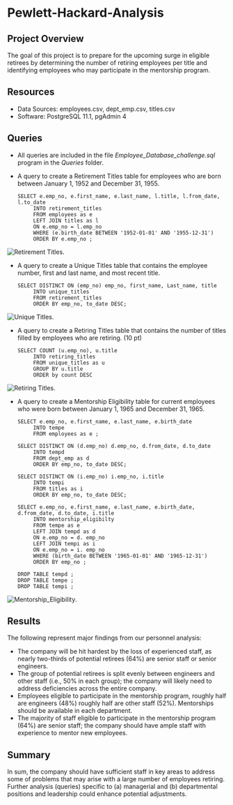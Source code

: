 # Pewlett-Hackard-Analysis

## Project Overview
The goal of this project is to prepare for the upcoming surge in eligible retirees by determining the number of retiring employees per title and identifying employees who may participate in the mentorship program. 

## Resources
* Data Sources: employees.csv, dept_emp.csv, titles.csv
* Software: PostgreSQL 11.1, pgAdmin 4

## Queries
* All queries are included in the file *Employee_Database_challenge.sql* program in the *Queries* folder. 

* A query to create a Retirement Titles table for employees who are born between January 1, 1952 and December 31, 1955.  
 
      SELECT e.emp_no, e.first_name, e.last_name, l.title, l.from_date, l.to_date
           INTO retirement_titles
           FROM employees as e
           LEFT JOIN titles as l
           ON e.emp_no = l.emp_no 
           WHERE (e.birth_date BETWEEN '1952-01-01' AND '1955-12-31')
           ORDER BY e.emp_no ;    

![Retirement Titles](/Data/retirement_titles.png).

* A query to create a Unique Titles table that contains the employee number, first and last name, and most recent title.

      SELECT DISTINCT ON (emp_no) emp_no, first_name, Last_name, title
           INTO unique_titles
           FROM retirement_titles
           ORDER BY emp_no, to_date DESC;
           
![Unique Titles](/Data/unique_titles.png).

* A query to create a Retiring Titles table that contains the number of titles filled by employees who are retiring. (10 pt)

      SELECT COUNT (u.emp_no), u.title
           INTO retiring_titles
           FROM unique_titles as u
           GROUP BY u.title 
           ORDER by count DESC

![Retiring Titles](/Data/retiring_titles.png).

* A query to create a Mentorship Eligibility table for current employees who were born between January 1, 1965 and December 31, 1965.

      SELECT e.emp_no, e.first_name, e.last_name, e.birth_date
           INTO tempe
           FROM employees as e ;

      SELECT DISTINCT ON (d.emp_no) d.emp_no, d.from_date, d.to_date 
           INTO tempd
           FROM dept_emp as d   
           ORDER BY emp_no, to_date DESC;

      SELECT DISTINCT ON (i.emp_no) i.emp_no, i.title
           INTO tempi
           FROM titles as i
           ORDER BY emp_no, to_date DESC; 

      SELECT e.emp_no, e.first_name, e.last_name, e.birth_date, d.from_date, d.to_date, i.title 
           INTO mentorship_eligibilty
           FROM tempe as e 
           LEFT JOIN tempd as d 
           ON e.emp_no = d. emp_no 
           LEFT JOIN tempi as i
           ON e.emp_no = i. emp_no 
           WHERE (birth_date BETWEEN '1965-01-01' AND '1965-12-31')   
           ORDER BY emp_no ;

      DROP TABLE tempd ;
      DROP TABLE tempe ;
      DROP TABLE tempi ;
      
![Mentorship_Eligibility](/Data/mentorship_eligibility.png).

## Results 
The following represent major findings from our personnel analysis:

* The company will be hit hardest by the loss of experienced staff, as nearly two-thirds of potential retirees (64%) are senior staff or senior engineers.
* The group of potential retirees is split evenly between engineers and other staff (i.e., 50% in each group); the company will likely need to address deficiencies across the entire company.
* Employees eligible to participate in the mentorship program, roughly half are engineers (48%) roughly half are other staff (52%). Mentorships should be available in each department.  
* The majority of staff eligible to participate in the mentorship program (64%) are senior staff; the company should have ample staff with experience to mentor new employees.

## Summary
In sum, the company should have sufficient staff in key areas to address some of problems that may arise with a large number of employees retiring. Further analysis (queries) specific to (a) managerial and (b) departmental positions and leadership could enhance potential adjustments.  
